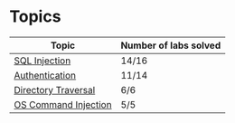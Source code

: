 # Topics
| Topic | Number of labs solved |
|---|---|
| [SQL Injection](https://github.com/datthinh1801/Writeups/tree/main/PortSwigger/SQL%20Injection) | 14/16 |
| [Authentication](https://github.com/datthinh1801/Writeups/tree/main/PortSwigger/Authentication) | 11/14 |
| [Directory Traversal](https://github.com/datthinh1801/Writeups/tree/main/PortSwigger/Directory%20Traversal) | 6/6 |
| [OS Command Injection](https://github.com/datthinh1801/Writeups/tree/main/PortSwigger/OS%20Command%20Injection) | 5/5 |
